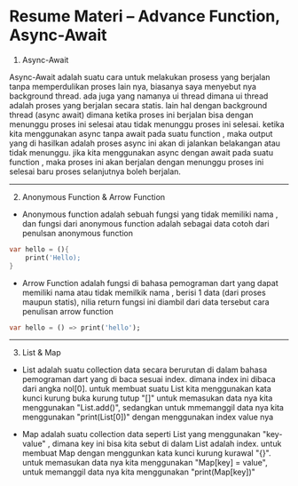 # Resume Materi – Advance Function, Async-Await

1. Async-Await

Async-Await adalah suatu cara untuk melakukan prosess yang berjalan tanpa memperdulikan proses lain nya, biasanya saya menyebut nya background thread.
ada juga yang namanya ui thread dimana ui thread adalah proses yang berjalan secara statis.
lain hal dengan background thread (async await) dimana ketika proses ini berjalan bisa dengan menunggu proses ini selesai atau tidak menunggu proses ini selesai.
ketika kita menggunakan async tanpa await pada suatu function , maka output yang di hasilkan adalah proses async ini akan di jalankan belakangan atau tidak menunggu.
jika kita menggunakan async dengan await pada suatu function , maka proses ini akan berjalan dengan menunggu proses ini selesai baru proses selanjutnya boleh berjalan.


---
2. Anonymous Function & Arrow Function

- Anonymous function adalah sebuah fungsi yang tidak memiliki nama , dan fungsi dari anonymous function adalah sebagai data cotoh dari penulsan anonymous function
```dart
var hello = (){
    print('Hello);
}
```

- Arrow Function adalah fungsi di bahasa pemograman dart yang dapat memiliki nama atau tidak memilkik nama , berisi 1 data (dari proses maupun statis), nilia return fungsi ini diambil dari data tersebut
cara penulisan arrow function
```dart
var hello = () => print('hello');
```

---
3. List & Map

- List adalah suatu collection data secara berurutan di dalam bahasa pemograman dart yang di baca sesuai index.
dimana index ini dibaca dari angka nol[0].
untuk membuat suatu List kita menggunakan kata kunci kurung buka kurung tutup "[]"
untuk memasukan data nya kita menggunakan "List.add()", sedangkan untuk mmemanggil data nya kita menggunakan "print(List[0])" dengan menggunakan index value nya

- Map adalah suatu collection data seperti List yang menggunakan "key-value" , dimana key ini bisa kita sebut di dalam List adalah index.
untuk membuat Map dengan menggunkan kata kunci kurung kurawal "{}".
untuk memasukan data nya kita menggunakan "Map[key] = value", 
untuk memanggil data nya kita menggunakan "print(Map[key])"
